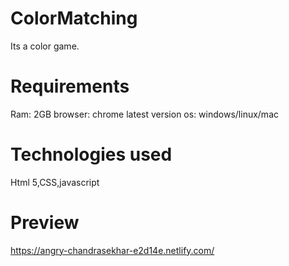 # ColorMatching

Its a color game.

# Requirements

Ram: 2GB
browser: chrome latest version
os: windows/linux/mac

# Technologies used

Html 5,CSS,javascript

# Preview
https://angry-chandrasekhar-e2d14e.netlify.com/
